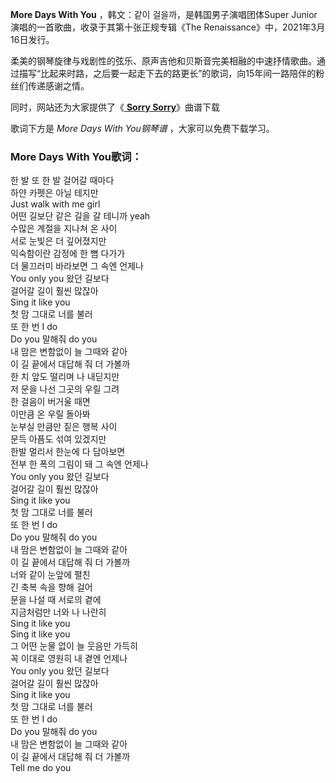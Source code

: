 

**More Days With You** ，韩文：같이 걸을까，是韩国男子演唱团体Super Junior演唱的一首歌曲，收录于其第十张正规专辑《The
Renaissance》中，2021年3月16日发行。

柔美的钢琴旋律与戏剧性的弦乐、原声吉他和贝斯音完美相融的中速抒情歌曲。通过描写“比起来时路，之后要一起走下去的路更长”的歌词，向15年间一路陪伴的粉丝们传递感谢之情。

同时，网站还为大家提供了《[ **Sorry Sorry**](Music-1629-Sorry-Sorry-Super-Junior.html
"Sorry Sorry")》曲谱下载

歌词下方是 _More Days With You钢琴谱_ ，大家可以免费下载学习。

### More Days With You歌词：

한 발 또 한 발 걸어갈 때마다  
하얀 카펫은 아닐 테지만  
Just walk with me girl  
어떤 길보단 같은 길을 갈 테니까 yeah  
수많은 계절을 지나쳐 온 사이  
서로 눈빛은 더 깊어졌지만  
익숙함이란 감정에 한 뼘 다가가  
더 물끄러미 바라보면 그 속엔 언제나  
You only you 왔던 길보다  
걸어갈 길이 훨씬 많잖아  
Sing it like you  
첫 맘 그대로 너를 불러  
또 한 번 I do  
Do you 말해줘 do you  
내 맘은 변함없이 늘 그때와 같아  
이 길 끝에서 대답해 줘 더 가볼까  
한 치 앞도 떨리며 나 내딛지만  
저 문을 나선 그곳의 우릴 그려  
한 걸음이 버거울 때면  
이만큼 온 우릴 돌아봐  
눈부실 만큼만 짙은 행복 사이  
문득 아픔도 섞여 있겠지만  
한발 멀리서 한눈에 다 담아보면  
전부 한 폭의 그림이 돼 그 속엔 언제나  
You only you 왔던 길보다  
걸어갈 길이 훨씬 많잖아  
Sing it like you  
첫 맘 그대로 너를 불러  
또 한 번 I do  
Do you 말해줘 do you  
내 맘은 변함없이 늘 그때와 같아  
이 길 끝에서 대답해 줘 더 가볼까  
너와 같이 눈앞에 펼친  
긴 축복 속을 향해 걸어  
문을 나설 때 서로의 곁에  
지금처럼만 너와 나 나란히  
Sing it like you  
Sing it like you  
그 어떤 눈물 없이 늘 웃음만 가득히  
꼭 이대로 영원히 내 곁엔 언제나  
You only you 왔던 길보다  
걸어갈 길이 훨씬 많잖아  
Sing it like you  
첫 맘 그대로 너를 불러  
또 한 번 I do  
Do you 말해줘 do you  
내 맘은 변함없이 늘 그때와 같아  
이 길 끝에서 대답해 줘 더 가볼까  
Tell me do you

